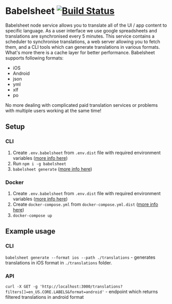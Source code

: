 # Babelsheet [![Build Status](https://travis-ci.org/TheSoftwareHouse/babelsheet-js.svg?branch=master)](https://travis-ci.org/TheSoftwareHouse/babelsheet-js)

Babelsheet node service allows you to translate all of the UI / app content to specific language. As a user interface we use google spreadsheets and translations are synchronised every 5 minutes. This service contains a scheduler to synchronise translations, a web server allowing you to fetch them, and a CLI tools which can generate translations in various formats. What's more there is a cache layer for better performance. Babelsheet supports following formats:

- iOS
- Android
- json
- yml
- xlf
- po

No more dealing with complicated paid translation services or problems with multiple users working at the same time!

## Setup

### CLI
1. Create `.env.babelsheet` from `.env.dist` file with required environment variables ([more info here](https://thesoftwarehouse.github.io/babelsheet-js/configuration#configuration-file))
2. Run `npm i -g babelsheet`
3. `babelsheet generate` ([more info here](https://thesoftwarehouse.github.io/babelsheet-js/services#cli))


### Docker
1. Create `.env.babelsheet` from `.env.dist` file with required environment variables ([more info here](https://thesoftwarehouse.github.io/babelsheet-js/configuration#configuration-file))
2. Create `docker-compose.yml` from `docker-compose.yml.dist` ([more info here](https://thesoftwarehouse.github.io/babelsheet-js/docker#docker-compose))
3. `docker-compose up`


## Example usage

### CLI

`babelsheet generate --format ios --path ./translations` - generates translations in iOS format in `./translations` folder.

### API

`curl -X GET -g 'http://localhost:3000/translations?filters[]=en_US.CORE.LABELS&format=android'` - endpoint which returns filtered translations in android format
